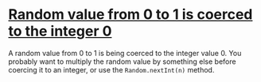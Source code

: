 # [Random value from 0 to 1 is coerced to the integer 0](https://spotbugs.readthedocs.io/en/latest/bugDescriptions.html#RV_01_TO_INT)

A random value from 0 to 1 is being coerced to the integer value 0\. You probably
want to multiply the random value by something else before coercing it to an integer, or use the `Random.nextInt(n)` method.